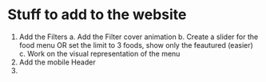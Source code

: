 

# Stuff to add to the website

1. Add the Filters
    a. Add the Filter cover animation
    b. Create a slider for the food menu OR set the limit to 3 foods, show only the feautured (easier)
    c. Work on the visual representation of the menu
2. Add the mobile Header
3. 